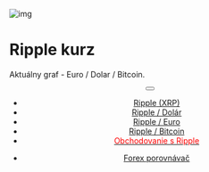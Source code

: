 <div class="jumbotron" markdown="1">



![img]({{img-url}}ripple-coin.png)

# Ripple kurz

Aktuálny graf - Euro / Dolar / Bitcoin.


</div>
<header class="navbar navbar-static-top navbar-inverse navbar-sticky" id="top" role="banner">
  <div class="container">
    <div class="navbar-header">
      <button class="navbar-toggle collapsed" type="button" data-toggle="collapse" data-target=".navbar-collapse">
        <span class="icon-bar"></span>
        <span class="icon-bar"></span>
        <span class="icon-bar"></span>
      </button>
    </div>
    <nav class="navbar-collapse collapse" role="navigation" style="height: 1px;" id="scrollpsy">
      <ul class="nav navbar-nav">
        <li class="active">
          <a href="#top"> <span class="hidden-sm">Ripple</span> (XRP)</a>
        </li>
        <li>
          <a href="#section-1">Ripple / Dolár</a>
        </li>
        <li>
          <a href="#section-2">Ripple / Euro</a>
        </li>
        <li>
          <a href="#section-3">Ripple / Bitcoin</a>
        </li>
          <li>
          <a href="http://blog.forexsrovnavac.cz/plus500cz"><span style="color: red;">Obchodovanie s Ripple</span></a>
        </li>
        </ul>
      <ul class="nav navbar-nav navbar-right">
        <li>
          <a href="{{url}}">Forex <i class="fa fa-bar-chart-o"></i> porovnávač</a>
          </ul>
        </li>
      </ul>
    </nav>
  </div>
</header>